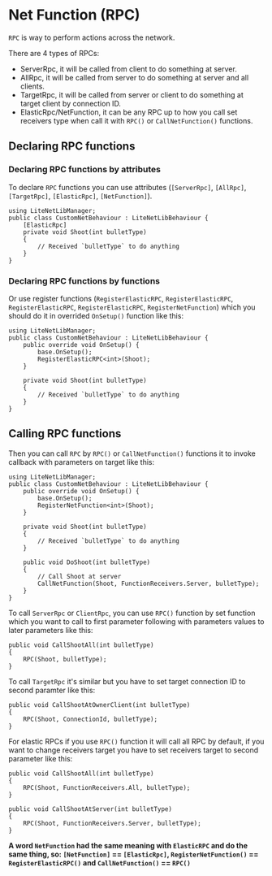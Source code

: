 # Net Function (RPC)

`RPC` is way to perform actions across the network. 

There are 4 types of RPCs:
- ServerRpc, it will be called from client to do something at server.
- AllRpc, it will be called from server to do something at server and all clients.
- TargetRpc, it will be called from server or client to do something at target client by connection ID.
- ElasticRpc/NetFunction, it can be any RPC up to how you call set receivers type when call it with `RPC()` or `CallNetFunction()` functions.

## Declaring RPC functions

### Declaring RPC functions by attributes

To declare `RPC` functions you can use attributes (`[ServerRpc]`, `[AllRpc]`, `[TargetRpc]`, `[ElasticRpc]`, `[NetFunction]`).

```
using LiteNetLibManager;
public class CustomNetBehaviour : LiteNetLibBehaviour {
    [ElasticRpc]
    private void Shoot(int bulletType)
    {
        // Received `bulletType` to do anything
    }
}
```

### Declaring RPC functions by functions

Or use register functions (`RegisterElasticRPC`, `RegisterElasticRPC`, `RegisterElasticRPC`, `RegisterElasticRPC`, `RegisterNetFunction`) which you should do it in overrided `OnSetup()` function like this:

```
using LiteNetLibManager;
public class CustomNetBehaviour : LiteNetLibBehaviour {
    public override void OnSetup() {
        base.OnSetup();
        RegisterElasticRPC<int>(Shoot);
    }

    private void Shoot(int bulletType)
    {
        // Received `bulletType` to do anything
    }
}
```

## Calling RPC functions

Then you can call `RPC` by `RPC()` or `CallNetFunction()` functions it to invoke callback with parameters on target like this:

```
using LiteNetLibManager;
public class CustomNetBehaviour : LiteNetLibBehaviour {
    public override void OnSetup() {
        base.OnSetup();
        RegisterNetFunction<int>(Shoot);
    }

    private void Shoot(int bulletType)
    {
        // Received `bulletType` to do anything
    }

    public void DoShoot(int bulletType)
    {
        // Call Shoot at server
        CallNetFunction(Shoot, FunctionReceivers.Server, bulletType);
    }
}
```

To call `ServerRpc` or `ClientRpc`, you can use `RPC()` function by set function which you want to call to first parameter following with parameters values to later parameters like this:

```
public void CallShootAll(int bulletType)
{
    RPC(Shoot, bulletType);
}
```

To call `TargetRpc` it's similar but you have to set target connection ID to second paramter like this:

```
public void CallShootAtOwnerClient(int bulletType)
{
    RPC(Shoot, ConnectionId, bulletType);
}
```

For elastic RPCs if you use `RPC()` function it will call all RPC by default, if you want to change receivers target you have to set receivers target to second parameter like this:

```
public void CallShootAll(int bulletType)
{
    RPC(Shoot, FunctionReceivers.All, bulletType);
}

public void CallShootAtServer(int bulletType)
{
    RPC(Shoot, FunctionReceivers.Server, bulletType);
}
```

**A word `NetFunction` had the same meaning with `ElasticRPC` and do the same thing, so: `[NetFunction]` == `[ElasticRpc]`, `RegisterNetFunction()` == `RegisterElasticRPC()` and `CallNetFunction()` == `RPC()`**